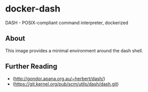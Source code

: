 # docker-dash
DASH - POSIX-compliant command interpreter, dockerized

## About

This image provides a minimal environment around the dash shell.

## Further Reading

* (http://gondor.apana.org.au/~herbert/dash/)
* (https://git.kernel.org/pub/scm/utils/dash/dash.git)
